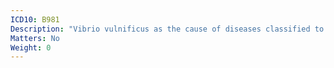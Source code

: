 ```yaml
---
ICD10: B981
Description: "Vibrio vulnificus as the cause of diseases classified to other chapters"
Matters: No
Weight: 0
---
```


